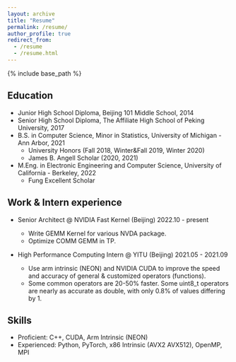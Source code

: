 ```yaml
---
layout: archive
title: "Resume"
permalink: /resume/
author_profile: true
redirect_from:
  - /resume
  - /resume.html
---
```


{% include base_path %}


Education
------
* Junior High School Diploma, Beijing 101 Middle School, 2014
* Senior High School Diploma, The Affiliate High School of Peking University, 2017
* B.S. in Computer Science, Minor in Statistics, University of Michigan - Ann Arbor, 2021
  * University Honors (Fall 2018, Winter&Fall 2019, Winter 2020)
  * James B. Angell Scholar (2020, 2021)
* M.Eng. in Electronic Engineering and Computer Science, University of California - Berkeley, 2022
  * Fung Excellent Scholar




Work & Intern experience
------
* Senior Architect @ NVIDIA Fast Kernel (Beijing) 2022.10 - present
  * Write GEMM Kernel for various NVDA package.
  * Optimize COMM GEMM in TP.





* High Performance Computing Intern @ YITU (Beijing) 2021.05 - 2021.09
  * Use arm intrinsic (NEON) and NVIDIA CUDA to improve the speed and accuracy of general & customized operators (functions).
  * Some common operators are 20-50% faster. Some uint8_t operators are nearly as accurate as double, with only 0.8% of values differing by 1.




Skills
------
* Proficient: C++, CUDA, Arm Intrinsic (NEON)
* Experienced: Python, PyTorch, x86 Intrinsic (AVX2 AVX512), OpenMP, MPI




